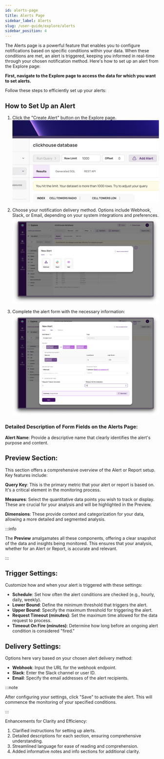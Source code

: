 ```yaml
---
id: alerts-page
title: Alerts Page
sidebar_label: Alerts
slug: /user-guide/explore/alerts
sidebar_position: 4
---
```


The Alerts page is a powerful feature that enables you to configure notifications based on specific conditions within your data. When these conditions are met, an alert is triggered, keeping you informed in real-time through your chosen notification method. Here's how to set up an alert from the Explore page:

**First, navigate to the Explore page to access the data for which you want to set alerts.**

Follow these steps to efficiently set up your alerts:

## How to Set Up an Alert

1. Click the "Create Alert" button on the Explore page.
![Alerts Page Creation](/docs/img/alert1.png)

1. Choose your notification delivery method. Options include Webhook, Slack, or Email, depending on your system integrations and preferences.
![Delivery Method Selection](/docs/img/alert-new.png)

1. Complete the alert form with the necessary information:
![Alert Configuration Form](/docs/img/alert3.png)

### Detailed Description of Form Fields on the Alerts Page:

**Alert Name**: Provide a descriptive name that clearly identifies the alert's purpose and content.

## Preview Section:

This section offers a comprehensive overview of the Alert or Report setup. Key features include:

  **Query Key**: This is the primary metric that your alert or report is based on. It's a critical element in the monitoring process.

  **Measures**: Select the quantitative data points you wish to track or display. These are crucial for your analysis and will be highlighted in the Preview.

  **Dimensions**: These provide context and categorization for your data, allowing a more detailed and segmented analysis.

:::info

  The **Preview** amalgamates all these components, offering a clear snapshot of the data and insights being monitored. This ensures that your analysis, whether for an Alert or Report, is accurate and relevant.

:::

## Trigger Settings:

   Customize how and when your alert is triggered with these settings:

   - **Schedule**: Set how often the alert conditions are checked (e.g., hourly, daily, weekly).
   - **Lower Bound**: Define the minimum threshold that triggers the alert.
   - **Upper Bound**: Specify the maximum threshold for triggering the alert.
   - **Request Timeout (minutes)**: Set the maximum time allowed for the data request to process.
   - **Timeout On Fire (minutes)**: Determine how long before an ongoing alert condition is considered "fired."

## Delivery Settings:

   Options here vary based on your chosen alert delivery method:

   - **Webhook**: Input the URL for the webhook endpoint.
   - **Slack**: Enter the Slack channel or user ID.
   - **Email**: Specify the email addresses of the alert recipients.

:::note

After configuring your settings, click "Save" to activate the alert. This will commence the monitoring of your specified conditions.

:::

Enhancements for Clarity and Efficiency:

1. Clarified instructions for setting up alerts.
2. Detailed descriptions for each section, ensuring comprehensive understanding.
3. Streamlined language for ease of reading and comprehension.
4. Added informative notes and info sections for additional clarity.